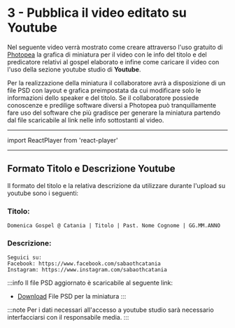 # 3 - Pubblica il video editato su Youtube
 

Nel seguente video verrà mostrato come creare attraverso l'uso gratuito di [Photopea](https://www.photopea.com/)  la grafica di miniatura per il video con le info del titolo e del predicatore relativi al gospel elaborato e infine come caricare il video con l'uso della sezione youtube studio di **Youtube**.

Per la realizzazione della miniatura il collaboratore avrà a disposizione di un file PSD con layout e grafica preimpostata da cui modificare solo le informazioni dello speaker e del titolo.
Se il collaboratore possiede conoscenze e predilige software diversi a Photopea può tranquillamente fare uso del software che più gradisce per generare la miniatura partendo dal file scaricabile al link nelle info sottostanti al video.

---

import ReactPlayer from 'react-player'

<ReactPlayer controls url='https://youtu.be/kdbz0fA5k0E' />

---

## Formato Titolo e Descrizione Youtube
Il formato del titolo e la relativa descrizione da utilizzare durante l'upload su youtube sono i seguenti:

### Titolo:

    Domenica Gospel @ Catania | Titolo | Past. Nome Cognome | GG.MM.ANNO

### Descrizione:

    Seguici su:
    Facebook: https://www.facebook.com/sabaothcatania
    Instagram: https://www.instagram.com/sabaothcatania


:::info
Il file  PSD aggiornato è scaricabile al seguente link:

- [Download](https://drive.google.com/drive/folders/1zdrups0Sn5FA9plyd3HclC6FRB7YJRfQ?usp=share_link)  File PSD per la miniatura
:::


:::note
Per i dati necessari all'accesso a youtube studio sarà necessario interfacciarsi con il responsabile media.
:::


